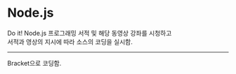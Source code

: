 # Node.js

Do it! Node.js 프로그래밍 서적 및 해당 동영상 강좌를 시청하고   
서적과 영상의 지시에 따라 소스의 코딩을 실시함.

--------------------------
Bracket으로 코딩함.
